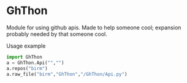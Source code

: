 # GhThon
Module for using github apis.
Made to help someone cool; expansion probably needed by that someone cool.

Usage example
``` python
import GhThon
a = GhThon.Api("","")
a.repos("birm")
a.raw_file("birm","GhThon","/GhThon/Api.py")
```
